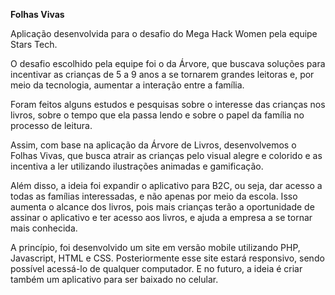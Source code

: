 <b>Folhas Vivas</b>

Aplicação desenvolvida para o desafio do Mega Hack Women pela equipe Stars Tech.

O desafio escolhido pela equipe foi o da Árvore, que buscava soluções para incentivar as crianças de 5 a 9 anos a se tornarem grandes leitoras e, por meio da tecnologia, aumentar a interação entre a família.

Foram feitos alguns estudos e pesquisas sobre o interesse das crianças nos livros, sobre o tempo que ela passa lendo e sobre o papel da família no processo de leitura.

Assim, com base na aplicação da Árvore de Livros, desenvolvemos o Folhas Vivas, que busca atrair as crianças pelo visual alegre e colorido e as incentiva a ler utilizando ilustrações animadas e gamificação.

Além disso, a ideia foi expandir o aplicativo para B2C, ou seja, dar acesso a todas as famílias interessadas, e não apenas por meio da escola. Isso aumenta o alcance dos livros, pois mais crianças terão a oportunidade de assinar o aplicativo e ter acesso aos livros, e ajuda a empresa a se tornar mais conhecida.

A princípio, foi desenvolvido um site em versão mobile utilizando PHP, Javascript, HTML e CSS. Posteriormente esse site estará responsivo, sendo possível acessá-lo de qualquer computador. E no futuro, a ideia é criar também um aplicativo para ser baixado no celular.


